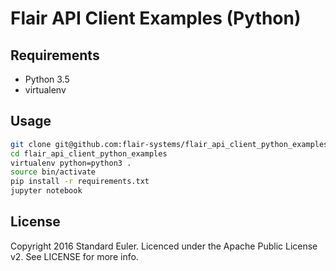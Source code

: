 # Flair API Client Examples (Python)

## Requirements
+ Python 3.5
+ virtualenv

## Usage

```bash
git clone git@github.com:flair-systems/flair_api_client_python_examples
cd flair_api_client_python_examples
virtualenv python=python3 .
source bin/activate
pip install -r requirements.txt
jupyter notebook
```

## License

Copyright 2016 Standard Euler. Licenced under the Apache Public License v2. See LICENSE for more info.
